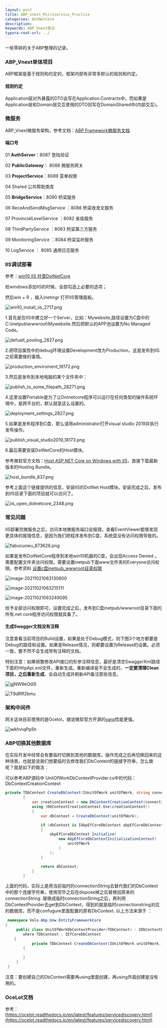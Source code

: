 ```yaml
---
layout: post
title: ABP_Vnext_Microservice_Practice
categories: DotNetCore
description: 
keywords: ABP_Vnext笔记
typora-root-url: ../
---
```


一些零碎的关于ABP整理的记录。

### ABP_Vnext单体项目

ABP框架是基于规则和约定的，框架内部有非常多默认的规则和约定。

#### 规则约定

Application层对外暴露的DTO会写在Application.Contracts中，而如果是Application层和Domain层交互使用的DTO则写在DomainShared中(内部交互)。

### 微服务

ABP_Vnext微服务架构，参考文档：[ABP Framework微服务文档](https://docs.abp.io/zh-Hans/abp/latest/Samples/Microservice-Demo)

#### 端口号

01 **AuthServer**：8087   登陆验证

02 **PublicGateway**： 8088  微服务网关

03 **ProjectService**：8089  菜单权限

04 Shared 公共帮助类库

05 **BridgeService**：8090 桥梁服务

06 ReceAndSendMsgService ：8086  桥梁收发文服务

07 ProvincialLevelService ：8082 省级服务

08 ThirdPartyService ：8083 桥梁第三方服务

09 MonitoringService ：8084  桥梁监听服务

10 LogService ： 8085  通用日志服务

### IIS调试部署

参考：[win10 IIS 托管DotNetCore](https://youtu.be/Q_A_t7KS5Ss)

给windows添加IIS的时候，全部勾选上必要的选项；

然后win + R ，输入inetmgr 打开IIS管理面板。

![win10_install_iis_2717.png](/images/posts/win10_install_iis_2717.png)

1.首先是在IIS中建立好一个Server，比如：Mywebsite,路径设置为C盘中的C:\inetpub\wwwroot\Mywebsite.然后把默认的APP池设置为No Managed Code。

![defualt_pooling_2827.png](/images/posts/defualt_pooling_2827.png)



2.把项目属性中的debug环境设置Development改为Production，这是发布到IIS之前需要做的事情。

![production_enviroment_18172.png](/images/posts/production_enviroment_18172.png)

3.然后是发布到本地电脑的某个文件夹中：

![publish_to_some_filepath_28271.png](/images/posts/publish_to_some_filepath_28271.png)

4.这里设置Portable是为了让Dotnetcore程序可以运行在任何类型的操作系统环境中，是跨平台的，默认就是这么设置的。

![deployment_settings_2827.png](/images/posts/deployment_settings_2827.png)

5.如果是发布程序到C盘，那么请用administrator打开visual studio 2019并执行发布操作。

![publish_visual_studio2019_18173.png](/images/posts/publish_visual_studio2019_18173.png)



6.最后需要安装DotNetCore的Host模块。

参考微软官方文档：[Host ASP.NET Core on Windows with IIS](https://docs.microsoft.com/en-us/aspnet/core/host-and-deploy/iis/?view=aspnetcore-5.0)，直接下载最新版本的Hosting Bundle。

![host_bundle_837.png](/images/posts/host_bundle_837.png)

参考上面这个链接提供的信息，安装IIS的DotNet Host模块。安装完成之后，发布到IIS目录下面的项目就可以访问了。

![iis_open_dotnetcore_2348.png](/images/posts/iis_open_dotnetcore_2348.png)

### 常见问题

IIS部署完微服务之后，访问本地微服务端口会报错，查看EventViewer能够发现更具体的报错信息，是因为我们把程序发布到C盘，系统盘没有访问权限导致的。

![fabucuowu_873628.png](/images/posts/fabucuowu_873628.png)

如果是发布DotNetCore程序到本地win10机器的C盘，会出现Access Denied 。需要配置文件夹访问权限。需要设置inetpub下面www文件夹的Everyone访问权限。参考资料 [设置c盘inetpub_wwwroot目录权限](https://youtu.be/A_0SqnOPSng)

![image-20211021063130600](/images/posts/image-20211021063130600.png)

![image-20211021063215111](/images/posts/image-20211021063215111.png)



![image-20211021063249095](/images/posts/image-20211021063249095.png)

给予全部访问权限即可，设置完成之后，发布到C盘inetpub/wwwroot目录下面的所有.net core程序访问权限就具备了。

#### 生成Swagger文档没有注释

注意查看当前项目的Build设置，如果是处于Debug模式，则下图3个地方都要是Debug的路径和设置。如果是Release情况，则都要设置为Release的设置。必须一致，要不然不会生成带有注释的文档。

特别注意：如果频繁修改API接口的形参注释信息，最好是清空SwaggerXml路径下面的HttpApi.xml文件，重新生成。重新编译是不会生成的，**一定要清理Clean项目，之后重新生成**，会自动生成并刷新API备注那些信息。

![gjNW9eOdi5](/images/posts/gjNW9eOdi5.png)

![T9dRff2kmu](/images/posts/T9dRff2kmu.png)



### 架构中间件

网关这块目前使用的是Ocelot，据说微软官方开源的[yarp](https://github.com/microsoft/reverse-proxy)性能更强。

![wAfnnqPp5h](/images/posts/wAfnnqPp5h.png)

### ABP切换其他数据库

在实际开发中经常会有要临时切换到其他的数据库，操作完成之后再切换回来的这种场景。也就是说我们想要临时去修改我们DbContext的链接字符串，怎么做呢？就是如下的做法：

可以参考ABP源码中 UnitOfWorkDbContextProvider.cs中的代码： DbContextCreationContext

```c#
private TDbContext CreateDbContext(IUnitOfWork unitOfWork, string connectionStringName, string connectionString)
        {
            var creationContext = new DbContextCreationContext(connectionStringName, connectionString);
            using (DbContextCreationContext.Use(creationContext))
            {
                var dbContext = CreateDbContext(unitOfWork);

                if (dbContext is IAbpEfCoreDbContext abpEfCoreDbContext)
                {
                    abpEfCoreDbContext.Initialize(
                        new AbpEfCoreDbContextInitializationContext(
                            unitOfWork
                        )
                    );
                }

                return dbContext;
            }
        }
```

上面的代码，实际上是用当前临时的connectionString去替代我们的DbContext中的那个连接字符串，使用完毕之后在dispose掉之后替换回原来的connectionString .替换成临时connectionString之后，再利用DbContextProvider去get到DbContext，得到的就是临时connectionstring对应的数据库，而不是confugure里面配置的原有DbContext. 以上方法来源于 ：

````c#
 namespace Volo.Abp.Uow.EntityFrameworkCore
{
     public class UnitOfWorkDbContextProvider<TDbContext> : IDbContextProvider<TDbContext>
        where TDbContext : IEfCoreDbContext
    {
            private TDbContext CreateDbContext(IUnitOfWork unitOfWork, string connectionStringName, string connectionString)
        {    
            
        }
     }
 }
````

注意：要创建自己的DbContext需要再using里面创建，再using外面创建是没有用的。



### OceLot文档

参考：[https://ocelot.readthedocs.io/en/latest/features/servicediscovery.html](https://ocelot.readthedocs.io/en/latest/features/servicediscovery.html)
